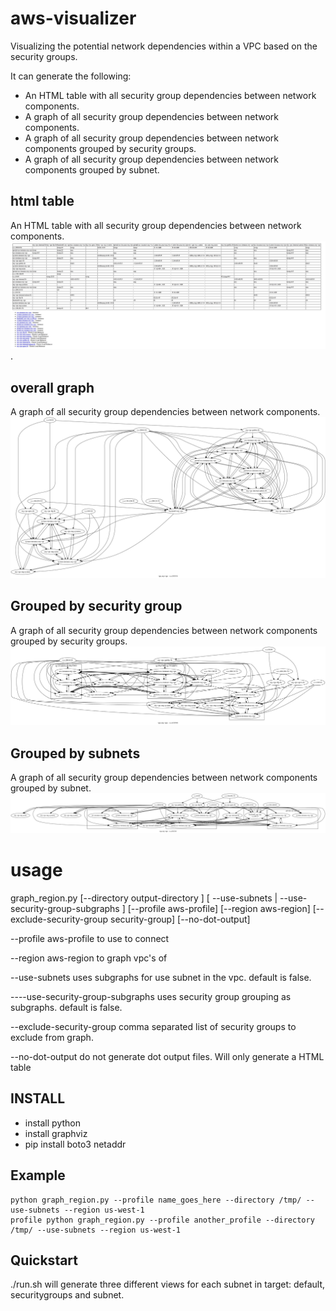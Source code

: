 aws-visualizer
==============
Visualizing the potential network dependencies within a VPC based on the security groups.

It can generate the following:
- An HTML table with all security group dependencies between network components.
- A graph of all security group dependencies between network components.
- A graph of all security group dependencies between network components grouped by security groups.
- A graph of all security group dependencies between network components grouped by subnet.


html table
----------
An HTML table with all security group dependencies between network components.
![A HTML table with all security groups](sample/default/vpc-security-groups-html.jpg).

overall graph
--------------
A graph of all security group dependencies between network components.
![A graph of all security group dependencies](sample/default/vpc-security-groups.png) 

Grouped by security group
--------------------------
A graph of all security group dependencies between network components grouped by security groups.
![A graph of all dependencies grouped by security group](sample/securitygroups/vpc-security-groups.png) 

Grouped by subnets
------------------
A graph of all security group dependencies between network components grouped by subnet.
![A graph of all dependencies grouped by subnet](sample/subnets/vpc-security-groups.png) 



usage
=====
graph\_region.py [--directory output-directory ] 
	[ --use-subnets | --use-security-group-subgraphs ] 
	[--profile aws-profile] 
	[--region aws-region] 
	[--exclude-security-group security-group]
	[--no-dot-output]

--profile aws-profile
	to use to connect 

--region aws-region
	to graph vpc's of

--use-subnets
	uses subgraphs for use subnet in the vpc.
	default is false.

----use-security-group-subgraphs
	uses security group grouping as subgraphs.
	default is false.

--exclude-security-group
	comma separated list of security groups to exclude from graph. 

--no-dot-output
	do not generate dot output files. Will only generate a HTML table


INSTALL
-------
- install python
- install graphviz
- pip install boto3 netaddr

Example
-------
```
python graph_region.py --profile name_goes_here --directory /tmp/ --use-subnets --region us-west-1
profile python graph_region.py --profile another_profile --directory /tmp/ --use-subnets --region us-west-1
```

Quickstart
-----------
./run.sh will generate three different views for each subnet in target: default, securitygroups and subnet.

